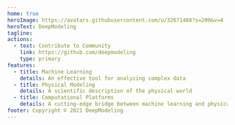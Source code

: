 ```yaml
---
home: true
heroImage: https://avatars.githubusercontent.com/u/32671488?s=200&v=4
heroText: DeepModeling
tagline: 
actions:
  - text: Contribute to Community
    link: https://github.com/deepmodeling
    type: primary
features:
  - title: Machine Learning
    details: An effective tool for analyzing complex data
  - title: Physical Modeling
    details: A scientific description of the physical world
  - title: Computational Platforms
    details: A cutting-edge bridge between machine learning and physical modeling
footer: Copyright © 2021 DeepModeling
---
```

